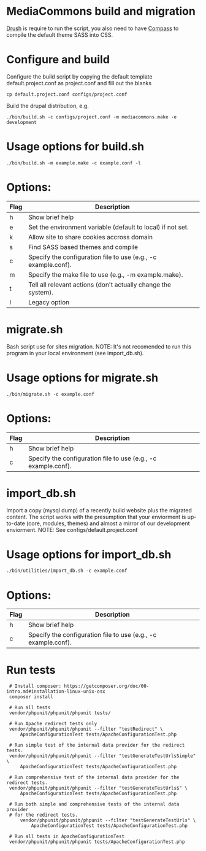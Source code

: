 MediaCommons build and migration
============

<a href="https://github.com/drush-ops/drush">Drush</a> is require to run the script, you also need to have <a href="http://compass-style.org/">Compass</a> to compile the default theme SASS into CSS.

Configure and build
============

Configure the build script by copying the default template default.project.conf as project.conf and fill out the blanks

	cp default.project.conf configs/project.conf

Build the drupal distribution, e.g.

	./bin/build.sh -c configs/project.conf -m mediacommons.make -e development


Usage options for build.sh
============

	./bin/build.sh -m example.make -c example.conf -l

Options:
============

Flag | Description
--- | ---
h | Show brief help
e | Set the environment variable (default to local) if not set.
k | Allow site to share cookies accross domain  
s | Find SASS based themes and compile
c | Specify the configuration file to use (e.g., -c example.conf).
m |  Specify the make file to use (e.g., -m example.make).
t | Tell all relevant actions (don't actually change the system).
l | Legacy option


migrate.sh
============

Bash script use for sites migration. NOTE: It's not recomended to run this program in your local environment (see import_db.sh).

Usage options for migrate.sh
============

	./bin/migrate.sh -c example.conf
	
Options:
============

Flag | Description
--- | ---
h | Show brief help
c | Specify the configuration file to use (e.g., -c example.conf).

import_db.sh
============

Import a copy (mysql dump) of a recently build website plus the migrated content. The script works with the presumption that your enviorment is up-to-date (core, modules, themes) and almost a mirror of our development enviorment. NOTE: See configs/default.project.conf

Usage options for import_db.sh
============

	./bin/utilities/import_db.sh -c example.conf
	
Options:
============

Flag | Description
--- | ---
h | Show brief help
c | Specify the configuration file to use (e.g., -c example.conf).


Run tests
============

     # Install composer: https://getcomposer.org/doc/00-intro.md#installation-linux-unix-osx
     composer install
     
     # Run all tests
     vendor/phpunit/phpunit/phpunit tests/
     
     # Run Apache redirect tests only 
     vendor/phpunit/phpunit/phpunit --filter "testRedirect" \
         ApacheConfigurationTest tests/ApacheConfigurationTest.php
 
     # Run simple test of the internal data provider for the redirect tests.
     vendor/phpunit/phpunit/phpunit --filter "testGenerateTestUrlsSimple" \
         ApacheConfigurationTest tests/ApacheConfigurationTest.php
          
     # Run comprehensive test of the internal data provider for the redirect tests.
     vendor/phpunit/phpunit/phpunit --filter "testGenerateTestUrls$" \
         ApacheConfigurationTest tests/ApacheConfigurationTest.php
          
     # Run both simple and comprehensive tests of the internal data provider
     # for the redirect tests.
         vendor/phpunit/phpunit/phpunit --filter "testGenerateTestUrls" \
             ApacheConfigurationTest tests/ApacheConfigurationTest.php

     # Run all tests in ApacheConfigurationTest
     vendor/phpunit/phpunit/phpunit tests/ApacheConfigurationTest.php
 